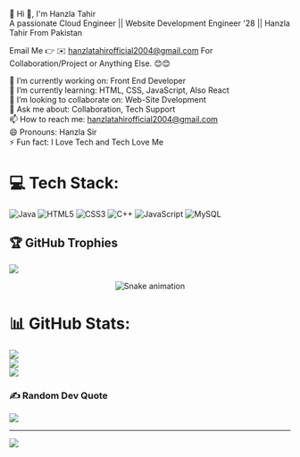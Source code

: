 
💫 Hi 👋, I'm Hanzla Tahir<br>
A passionate Cloud Engineer || Website Development Engineer '28 || Hanzla Tahir From Pakistan<br>

Email Me 👉 ✉️ hanzlatahirofficial2004@gmail.com For Collaboration/Project or Anything Else. 😊😊<br>

🔭 I’m currently working on: Front End Developer<br>
🌱 I’m currently learning: HTML, CSS, JavaScript, Also React<br>
👯 I’m looking to collaborate on: Web-Site Dvelopment<br>
💬 Ask me about: Collaboration, Tech Support<br>
📫 How to reach me: hanzlatahirofficial2004@gmail.com<br>
😄 Pronouns: Hanzla Sir<br>
⚡ Fun fact: I Love Tech and Tech Love Me<br>
# 💻 Tech Stack:
![Java](https://img.shields.io/badge/java-%23ED8B00.svg?style=for-the-badge&logo=openjdk&logoColor=white) ![HTML5](https://img.shields.io/badge/html5-%23E34F26.svg?style=for-the-badge&logo=html5&logoColor=white) ![CSS3](https://img.shields.io/badge/css3-%231572B6.svg?style=for-the-badge&logo=css3&logoColor=white) ![C++](https://img.shields.io/badge/c++-%2300599C.svg?style=for-the-badge&logo=c%2B%2B&logoColor=white)  ![JavaScript](https://img.shields.io/badge/javascript-%23323330.svg?style=for-the-badge&logo=javascript&logoColor=%23F7DF1E) ![MySQL](https://img.shields.io/badge/mysql-4479A1.svg?style=for-the-badge&logo=mysql&logoColor=white)

## 🏆 GitHub Trophies
![](https://github-profile-trophy.vercel.app/?username=alamimran613&theme=radical&no-frame=false&no-bg=false&margin-w=4)


<!-- Snake Game Repo View -->

<div align="center">
  <img src="https://profile-readme-generator.com/assets/snake.svg" alt="Snake animation" />
</div>


# 📊 GitHub Stats:
![](https://github-readme-stats.vercel.app/api?username=hanzlatahirofficial2004-dotcom&theme=dark&hide_border=false&include_all_commits=true&count_private=false)<br/>
![](https://nirzak-streak-stats.vercel.app/?user=hanzlatahirofficial2004-dotcom&theme=dark&hide_border=false)<br/>
![](https://github-readme-stats.vercel.app/api/top-langs/?username=hanzlatahirofficial2004-dotcom&theme=dark&hide_border=false&include_all_commits=true&count_private=false&layout=compact)




### ✍️ Random Dev Quote
![](https://quotes-github-readme.vercel.app/api?type=horizontal&theme=radical)

---
[![](https://visitcount.itsvg.in/api?id=hanzlatahirofficial2004-dotcom&icon=0&color=0)](https://visitcount.itsvg.in)

<!-- Proudly created with GPRM ( https://gprm.itsvg.in ) -->

